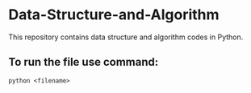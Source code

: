 # Data-Structure-and-Algorithm

This repository contains data structure and algorithm codes in Python.
## To run the file use command:
    python <filename>
